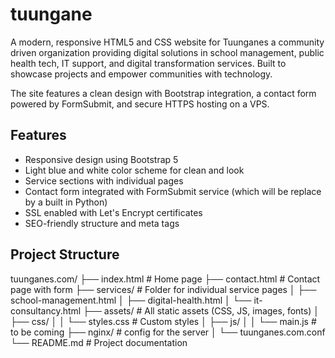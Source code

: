 # tuungane
A modern, responsive HTML5 and CSS website for Tuunganes a community driven organization providing digital solutions in school management, public health tech, IT support, and digital transformation services. Built to showcase projects and empower communities with technology.

The site features a clean design with Bootstrap integration, a contact form powered by FormSubmit, and secure HTTPS hosting on a VPS.

## Features
- Responsive design using Bootstrap 5
- Light blue and white color scheme for clean and look
- Service sections with individual pages
- Contact form integrated with FormSubmit service (which will be replace by a built in Python)
- SSL enabled with Let's Encrypt certificates
- SEO-friendly structure and meta tags

## Project Structure

tuunganes.com/
├── index.html                 # Home page
├── contact.html               # Contact page with form
├── services/                  # Folder for individual service pages
│   ├── school-management.html
│   ├── digital-health.html
│   └── it-consultancy.html
├── assets/                    # All static assets (CSS, JS, images, fonts)
│   ├── css/
│   │   └── styles.css         # Custom styles
│   ├── js/
│   │   └── main.js            # to be coming
├── nginx/                     # config for the server
│   └── tuunganes.com.conf
└── README.md                  # Project documentation
